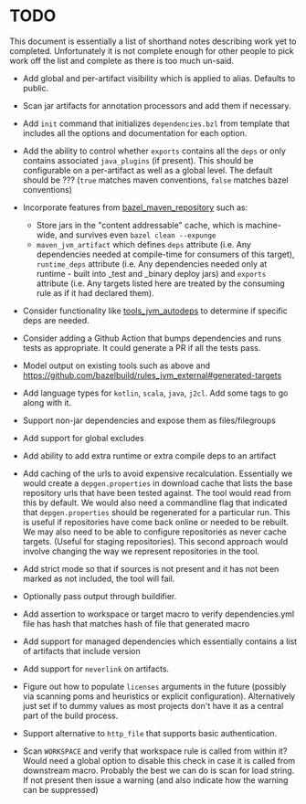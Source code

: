 # TODO

This document is essentially a list of shorthand notes describing work yet to completed.
Unfortunately it is not complete enough for other people to pick work off the list and
complete as there is too much un-said.

* Add global and per-artifact visibility which is applied to alias. Defaults to public.

* Scan jar artifacts for annotation processors and add them if necessary.

* Add `init` command that initializes `dependencies.bzl` from template that includes all the options and
  documentation for each option.

* Add the ability to control whether `exports` contains all the `deps` or only contains associated `java_plugins`
  (if present). This should be configurable on a per-artifact as well as a global level. The default should be ???
  (`true` matches maven conventions, `false` matches bazel conventions)

* Incorporate features from [bazel_maven_repository](https://github.com/square/bazel_maven_repository) such as:
  - Store jars in the "content addressable" cache, which is machine-wide, and survives even `bazel clean --expunge`
  - `maven_jvm_artifact` which defines `deps` attribute (i.e. Any dependencies needed at compile-time for consumers
    of this target), `runtime_deps` attribute (i.e. Any dependencies needed only at runtime - built into _test and
    _binary deploy jars) and `exports` attribute (i.e. Any targets listed here are treated by the consuming rule as
    if it had declared them).

* Consider functionality like [tools_jvm_autodeps](https://github.com/cgrushko/tools_jvm_autodeps) to determine
  if specific deps are needed.

* Consider adding a Github Action that bumps dependencies and runs tests as appropriate. It could generate a PR if
  all the tests pass.

* Model output on existing tools such as above and https://github.com/bazelbuild/rules_jvm_external#generated-targets

* Add language types for `kotlin`, `scala`, `java`, `j2cl`. Add some tags to go along with it.

* Support non-jar dependencies and expose them as files/filegroups

* Add support for global excludes

* Add ability to add extra runtime or extra compile deps to an artifact

* Add caching of the urls to avoid expensive recalculation. Essentially we would create a `depgen.properties` in
  download cache that lists the base repository urls that have been tested against. The tool would read from this
  by default. We would also need a commandline flag that indicated that `depgen.properties` should be regenerated
  for a particular run. This is useful if repositories have come back online or needed to be rebuilt. We may also
  need to be able to configure repositories as never cache targets. (Useful for staging repositories). This second
  approach would involve changing the way we represent repositories in the tool.

* Add strict mode so that if sources is not present and it has not been marked as not included, the tool will fail.

* Optionally pass output through buildifier.

* Add assertion to workspace or target macro to verify dependencies.yml file has hash that matches hash of file that generated macro

* Add support for managed dependencies which essentially contains a list of artifacts that include version

* Add support for `neverlink` on artifacts.

* Figure out how to populate `licenses` arguments in the future (possibly via scanning poms and heuristics or
  explicit configuration). Alternatively just set if to dummy values as most projects don't have it as a central
  part of the build process.

* Support alternative to `http_file` that supports basic authentication.

* Scan `WORKSPACE` and verify that workspace rule is called from within it? Would need a global option to
  disable this check in case it is called from downstream macro. Probably the best we can do is scan for load
  string. If not present then issue a warning (and also  indicate how the warning can be suppressed)

